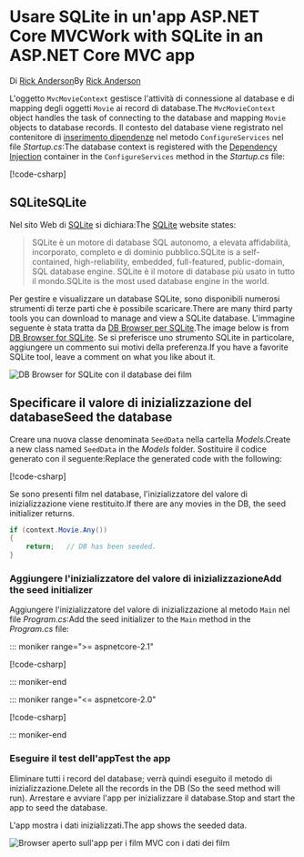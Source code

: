 # <a name="work-with-sqlite-in-an-aspnet-core-mvc-app"></a><span data-ttu-id="d5a12-101">Usare SQLite in un'app ASP.NET Core MVC</span><span class="sxs-lookup"><span data-stu-id="d5a12-101">Work with SQLite in an ASP.NET Core MVC app</span></span>

<span data-ttu-id="d5a12-102">Di [Rick Anderson](https://twitter.com/RickAndMSFT)</span><span class="sxs-lookup"><span data-stu-id="d5a12-102">By [Rick Anderson](https://twitter.com/RickAndMSFT)</span></span>

<span data-ttu-id="d5a12-103">L'oggetto `MvcMovieContext` gestisce l'attività di connessione al database e di mapping degli oggetti `Movie` ai record di database.</span><span class="sxs-lookup"><span data-stu-id="d5a12-103">The `MvcMovieContext` object handles the task of connecting to the database and mapping `Movie` objects to database records.</span></span> <span data-ttu-id="d5a12-104">Il contesto del database viene registrato nel contenitore di [inserimento dipendenze](xref:fundamentals/dependency-injection) nel metodo `ConfigureServices` nel file *Startup.cs*:</span><span class="sxs-lookup"><span data-stu-id="d5a12-104">The database context is registered with the [Dependency Injection](xref:fundamentals/dependency-injection) container in the `ConfigureServices` method in the *Startup.cs* file:</span></span>

[!code-csharp[](~/tutorials/first-mvc-app-xplat/start-mvc/sample/MvcMovie/Startup.cs?name=snippet2&highlight=6-8)]

## <a name="sqlite"></a><span data-ttu-id="d5a12-105">SQLite</span><span class="sxs-lookup"><span data-stu-id="d5a12-105">SQLite</span></span>

<span data-ttu-id="d5a12-106">Nel sito Web di [SQLite](https://www.sqlite.org/) si dichiara:</span><span class="sxs-lookup"><span data-stu-id="d5a12-106">The [SQLite](https://www.sqlite.org/) website states:</span></span>

> <span data-ttu-id="d5a12-107">SQLite è un motore di database SQL autonomo, a elevata affidabilità, incorporato, completo e di dominio pubblico.</span><span class="sxs-lookup"><span data-stu-id="d5a12-107">SQLite is a self-contained, high-reliability, embedded, full-featured, public-domain, SQL database engine.</span></span> <span data-ttu-id="d5a12-108">SQLite è il motore di database più usato in tutto il mondo.</span><span class="sxs-lookup"><span data-stu-id="d5a12-108">SQLite is the most used database engine in the world.</span></span>

<span data-ttu-id="d5a12-109">Per gestire e visualizzare un database SQLite, sono disponibili numerosi strumenti di terze parti che è possibile scaricare.</span><span class="sxs-lookup"><span data-stu-id="d5a12-109">There are many third party tools you can download to manage and view a SQLite database.</span></span> <span data-ttu-id="d5a12-110">L'immagine seguente è stata tratta da [DB Browser per SQLite](http://sqlitebrowser.org/).</span><span class="sxs-lookup"><span data-stu-id="d5a12-110">The image below is from [DB Browser for SQLite](http://sqlitebrowser.org/).</span></span> <span data-ttu-id="d5a12-111">Se si preferisce uno strumento SQLite in particolare, aggiungere un commento sui motivi della preferenza.</span><span class="sxs-lookup"><span data-stu-id="d5a12-111">If you have a favorite SQLite tool, leave a comment on what you like about it.</span></span>

![DB Browser for SQLite con il database dei film](~/tutorials/first-mvc-app-xplat/working-with-sql/_static/dbb.png)

## <a name="seed-the-database"></a><span data-ttu-id="d5a12-113">Specificare il valore di inizializzazione del database</span><span class="sxs-lookup"><span data-stu-id="d5a12-113">Seed the database</span></span>

<span data-ttu-id="d5a12-114">Creare una nuova classe denominata `SeedData` nella cartella *Models*.</span><span class="sxs-lookup"><span data-stu-id="d5a12-114">Create a new class named `SeedData` in the *Models* folder.</span></span> <span data-ttu-id="d5a12-115">Sostituire il codice generato con il seguente:</span><span class="sxs-lookup"><span data-stu-id="d5a12-115">Replace the generated code with the following:</span></span>

[!code-csharp[](~/tutorials/first-mvc-app/start-mvc/sample/MvcMovie/Models/SeedData.cs?name=snippet_1)]

<span data-ttu-id="d5a12-116">Se sono presenti film nel database, l'inizializzatore del valore di inizializzazione viene restituito.</span><span class="sxs-lookup"><span data-stu-id="d5a12-116">If there are any movies in the DB, the seed initializer returns.</span></span>

```csharp
if (context.Movie.Any())
{
    return;   // DB has been seeded.
}
```

<a name="si"></a>
### <a name="add-the-seed-initializer"></a><span data-ttu-id="d5a12-117">Aggiungere l'inizializzatore del valore di inizializzazione</span><span class="sxs-lookup"><span data-stu-id="d5a12-117">Add the seed initializer</span></span>

<span data-ttu-id="d5a12-118">Aggiungere l'inizializzatore del valore di inizializzazione al metodo `Main` nel file *Program.cs*:</span><span class="sxs-lookup"><span data-stu-id="d5a12-118">Add the seed initializer to the `Main` method in the *Program.cs* file:</span></span>

::: moniker range=">= aspnetcore-2.1"

[!code-csharp[](~/tutorials/first-mvc-app/start-mvc/sample/MvcMovie21/Program.cs)]

::: moniker-end

::: moniker range="<= aspnetcore-2.0"

[!code-csharp[](~/tutorials/first-mvc-app/start-mvc/sample/MvcMovie/Program.cs?highlight=6,16-32)]

::: moniker-end

### <a name="test-the-app"></a><span data-ttu-id="d5a12-119">Eseguire il test dell'app</span><span class="sxs-lookup"><span data-stu-id="d5a12-119">Test the app</span></span>

<span data-ttu-id="d5a12-120">Eliminare tutti i record del database; verrà quindi eseguito il metodo di inizializzazione.</span><span class="sxs-lookup"><span data-stu-id="d5a12-120">Delete all the records in the DB (So the seed method will run).</span></span> <span data-ttu-id="d5a12-121">Arrestare e avviare l'app per inizializzare il database.</span><span class="sxs-lookup"><span data-stu-id="d5a12-121">Stop and start the app to seed the database.</span></span>
   
<span data-ttu-id="d5a12-122">L'app mostra i dati inizializzati.</span><span class="sxs-lookup"><span data-stu-id="d5a12-122">The app shows the seeded data.</span></span>

![Browser aperto sull'app per i film MVC con i dati dei film](~/tutorials/first-mvc-app/working-with-sql/_static/m55.png)

